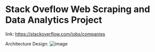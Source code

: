 # Stack Oveflow Web Scraping and Data Analytics Project

link: https://stackoverflow.com/jobs/companies

Architecture Design:
![image](https://github.com/user-attachments/assets/896bdc55-0672-46d2-b18a-13e3e40d1735)
